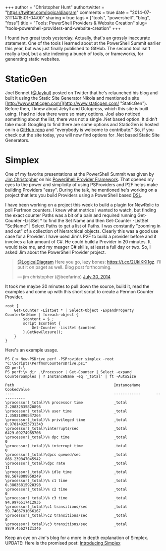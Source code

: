 +++
author = "Christopher Hunt"
authortwitter = "https://twitter.com/logicaldiagram"
comments = true
date = "2014-07-31T14:15:01-04:00"
sharing = true
tags = ["tools", "powershell", "blog", "foss"]
title = "Tools: PowerShell Providers & Website Creation"
slug= "tools-powershell-providers-and-website-creation"
+++

I found two great tools yesterday. Actually, that's an grossly inaccurate statement. One of the tools I learned about at the PowerShell Summit earlier this year, but was just finally published to GitHub. The second tool isn't really a tool, but a site indexing a bunch of tools, or frameworks, for generating static websites.

<!--more-->
StaticGen
===
Joel Bennet ([@Jaykul](https://twitter.com/Jaykul "Twitter")) posted on Twitter that he's relaunched his blog and built it using the Static Site Generator Nikola and mentioned a site [http://www.staticgen.com/](http://www.staticgen.com/ "StaticGen"). Before then, I knew about Jekyll and Octopress, which this site is built using. I had no idea there were so many options. Joel also noticed something about the list, there was not a single .Net based option. It didn't take much Googling to find there are some options and StaticGen is hosted on in a [GitHub repo](https://github.com/bitballoon/staticgen "bitballoon/staticgen") and "everybody is welcome to contribute." So, if you check out the site today, you will now find options for .Net based Static Site Generators.

Simplex
===
One of my favorite presentations at the PowerShell Summit was given by [Jim Christopher](http://www.beefycode.com/ "beefycode") on his [PowerShell Provider Framework](https://github.com/beefarino/p2f/ "P2F"). That opened my eyes to the power and simplicity of using PSProviders and P2F helps make building Providers "easy". During the talk, he mentioned he's working on a project that lets you build Providers using a PowerShell based [DSL](http://blogs.technet.com/b/heyscriptingguy/archive/2011/02/17/use-powershell-to-simplify-working-with-xml-data.aspx "Use PowerShell to Simplify Working with XML Data").

I have been working on a project this week to build a plugin for NewRelic to poll Perfmon counters. I knew what metrics I wanted to watch, but finding the exact counter Paths was a bit of a pain and required running Get-Counter -ListSet * to find the Set Name and then Get-Counter -ListSet "SetName" | Select Paths to get a list of Paths. I was constantly "zooming in and out" of a collection of hierarchical objects. Clearly this was a good use case for a Provider. I have used Jim's P2F to build a provider before and it involves a fair amount of C#. He could build a Provider in 20 minutes. It would take me, and my meager C# skills, at least a full day or two. So, I asked Jim about the PowerShell Provider project.



<blockquote class="twitter-tweet" data-partner="tweetdeck"><p><a href="https://twitter.com/LogicalDiagram">@LogicalDiagram</a> Here you go, lazy bones: <a href="https://t.co/2UkIKKl1gz">https://t.co/2UkIKKl1gz</a>.  I&#39;ll put it on psget as well.  Blog post forthcoming.</p>&mdash; jim christopher (@beefarino) <a href="https://twitter.com/beefarino/statuses/494505172026937344">July 30, 2014</a></blockquote>
<script async src="//platform.twitter.com/widgets.js" charset="utf-8"></script>


It took me maybe 30 minutes to pull down the source, build it, read the examples and come up with this short script to create a Permon Counter Provider.


    root {
        Get-Counter -ListSet * | Select-Object -ExpandProperty CounterSetName | foreach-object {
            $content = $_;
            script $content {
                Get-Counter -ListSet $content
            }.GetNewClosure();
        }
    }


Here's an example usage.


    PS C:> New-PSDrive perf -PSProvider simplex -root "C:\Scripts\PerfmonCountersDrive.ps1"
    CD perf:\
    PS perf:\> dir .\Processor | Get-Counter | Select -expand CounterSamples | ? InstanceName -eq '_total' | ft -AutoSize
     
    Path                                             InstanceName       CookedValue
    ----                                             ------------       -----------
    \processor(_total)\% processor time              _total        2.20832835820896
    \processor(_total)\% user time                   _total        1.35821890547264
    \processor(_total)\% privileged time             _total       0.970149253731343
    \processor(_total)\interrupts/sec                _total        6429.09274985706
    \processor(_total)\% dpc time                    _total                       0
    \processor(_total)\% interrupt time              _total                       0
    \processor(_total)\dpcs queued/sec               _total        866.239847045942
    \processor(_total)\dpc rate                      _total                      11
    \processor(_total)\% idle time                   _total        98.5678009950249
    \processor(_total)\% c1 time                     _total        0.38036815920398
    \processor(_total)\% c2 time                     _total                       0
    \processor(_total)\% c3 time                     _total        94.9976517412935
    \processor(_total)\c1 transitions/sec            _total        59.7406791066167
    \processor(_total)\c2 transitions/sec            _total                       0
    \processor(_total)\c3 transitions/sec            _total        8879.45627121346


Keep an eye on Jim's blog for a more in depth explanation of Simplex. UPDATE: Here is the promised post: [Introducing Simplex](http://www.beefycode.com/post/Introducing-Simplex.aspx "beefycode")
